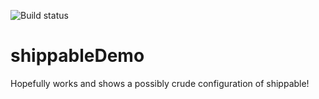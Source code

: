 
![Build status](https://api.shippable.com/projects/56e62aa09d043da07bd2a8d4/badge?branch=master)


# shippableDemo

Hopefully works and shows a possibly crude configuration of shippable! 
